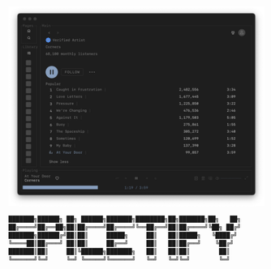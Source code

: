 ![](https://raw.githubusercontent.com/jimsaun/dotfiles/main/spicetify/preview.jpg)

```
███████╗██████╗ ██╗ ██████╗███████╗████████╗██╗███████╗██╗   ██╗
██╔════╝██╔══██╗██║██╔════╝██╔════╝╚══██╔══╝██║██╔════╝╚██╗ ██╔╝
███████╗██████╔╝██║██║     █████╗     ██║   ██║█████╗   ╚████╔╝ 
╚════██║██╔═══╝ ██║██║     ██╔══╝     ██║   ██║██╔══╝    ╚██╔╝  
███████║██║     ██║╚██████╗███████╗   ██║   ██║██║        ██║   
╚══════╝╚═╝     ╚═╝ ╚═════╝╚══════╝   ╚═╝   ╚═╝╚═╝        ╚═╝   
```